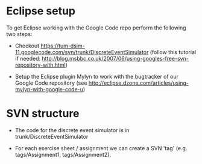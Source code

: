 # Eclipse setup #
To get Eclipse working with the Google Code repo perform the following two steps:

  * Checkout https://tum-dsim-11.googlecode.com/svn/trunk/DiscreteEventSimulator (follow this tutorial if needed: http://blog.msbbc.co.uk/2007/06/using-googles-free-svn-repository-with.html)

  * Setup the Eclipse plugin Mylyn to work with the bugtracker of our Google Code repository (see http://eclipse.dzone.com/articles/using-mylyn-with-google-code-u)

# SVN structure #

  * The code for the discrete event simulator is in trunk/DiscreteEventSimulator

  * For each exercise sheet / assignment we can create a SVN 'tag' (e.g. tags/Assignment1, tags/Assignment2).